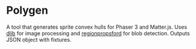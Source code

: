 # Polygen
A tool that generates sprite convex hulls for Phaser 3 and Matter.js. Uses [dlib](https://github.com/gecko0307/dlib) for image processing and [regionpropsford](https://github.com/aferust/regionpropsford) for blob detection. Outputs JSON object with fixtures.
